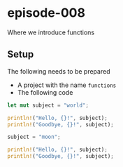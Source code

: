 # episode-008
Where we introduce functions

## Setup
The following needs to be prepared

* A project with the name `functions`
* The following code

```rust
let mut subject = "world";

println!("Hello, {}!", subject);
println!("Goodbye, {}!", subject);

subject = "moon";

println!("Hello, {}!", subject);
println!("Goodbye, {}!", subject);
```
